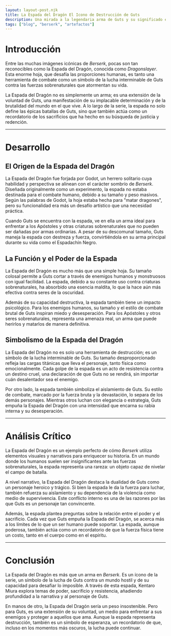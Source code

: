 ```yaml
---
layout: layout-post.njk
title: La Espada del Dragón El Icono de Destrucción de Guts
description: Una mirada a la legendaria arma de Guts y su significado en *Berserk*.
tags: ["blog", "berserk", "artefactos"]
---
```


# Introducción

Entre las muchas imágenes icónicas de *Berserk*, pocas son tan reconocibles como la Espada del Dragón, conocida como *Dragonslayer*. Esta enorme hoja, que desafía las proporciones humanas, es tanto una herramienta de combate como un símbolo de la lucha interminable de Guts contra las fuerzas sobrenaturales que atormentan su vida.

La Espada del Dragón no es simplemente un arma; es una extensión de la voluntad de Guts, una manifestación de su implacable determinación y de la brutalidad del mundo en el que vive. A lo largo de la serie, la espada no solo define las épicas batallas de Guts, sino que también actúa como un recordatorio de los sacrificios que ha hecho en su búsqueda de justicia y redención.

---

# Desarrollo

## El Origen de la Espada del Dragón

La Espada del Dragón fue forjada por Godot, un herrero solitario cuya habilidad y perspectiva se alinean con el carácter sombrío de *Berserk*. Diseñada originalmente como un experimento, la espada no estaba destinada para el combate humano, debido a su tamaño y peso masivos. Según las palabras de Godot, la hoja estaba hecha para "matar dragones", pero su funcionalidad era más un desafío artístico que una necesidad práctica.

Cuando Guts se encuentra con la espada, ve en ella un arma ideal para enfrentar a los Apóstoles y otras criaturas sobrenaturales que no pueden ser dañadas por armas ordinarias. A pesar de su descomunal tamaño, Guts maneja la espada con destreza y fuerza, convirtiéndola en su arma principal durante su vida como el Espadachín Negro.

## La Función y el Poder de la Espada

La Espada del Dragón es mucho más que una simple hoja. Su tamaño colosal permite a Guts cortar a través de enemigos humanos y monstruosos con igual facilidad. La espada, debido a su constante uso contra criaturas sobrenaturales, ha absorbido una esencia maldita, lo que la hace aún más efectiva contra seres de la oscuridad.

Además de su capacidad destructiva, la espada también tiene un impacto psicológico. Para los enemigos humanos, su tamaño y el estilo de combate brutal de Guts inspiran miedo y desesperación. Para los Apóstoles y otros seres sobrenaturales, representa una amenaza real, un arma que puede herirlos y matarlos de manera definitiva.

## Simbolismo de la Espada del Dragón

La Espada del Dragón no es solo una herramienta de destrucción; es un símbolo de la lucha interminable de Guts. Su tamaño desproporcionado refleja las cargas titánicas que lleva el personaje, tanto física como emocionalmente. Cada golpe de la espada es un acto de resistencia contra un destino cruel, una declaración de que Guts no se rendirá, sin importar cuán desalentador sea el enemigo.

Por otro lado, la espada también simboliza el aislamiento de Guts. Su estilo de combate, marcado por la fuerza bruta y la devastación, lo separa de los demás personajes. Mientras otros luchan con elegancia o estrategia, Guts empuña la Espada del Dragón con una intensidad que encarna su rabia interna y su desesperación.

---

# Análisis Crítico

La Espada del Dragón es un ejemplo perfecto de cómo *Berserk* utiliza elementos visuales y narrativos para enriquecer su historia. En un mundo donde los humanos suelen ser insignificantes ante las fuerzas sobrenaturales, la espada representa una rareza: un objeto capaz de nivelar el campo de batalla.

A nivel narrativo, la Espada del Dragón destaca la dualidad de Guts como un personaje heroico y trágico. Si bien la espada le da la fuerza para luchar, también refuerza su aislamiento y su dependencia de la violencia como medio de supervivencia. Este conflicto interno es una de las razones por las que Guts es un personaje tan convincente.

Además, la espada plantea preguntas sobre la relación entre el poder y el sacrificio. Cada vez que Guts empuña la Espada del Dragón, se acerca más a los límites de lo que un ser humano puede soportar. La espada, aunque poderosa, también actúa como un recordatorio de que la fuerza física tiene un costo, tanto en el cuerpo como en el espíritu.

---

# Conclusión

La Espada del Dragón es más que un arma en *Berserk*. Es un ícono de la serie, un símbolo de la lucha de Guts contra un mundo hostil y de su capacidad para desafiar lo imposible. A través de esta espada, Kentaro Miura explora temas de poder, sacrificio y resistencia, añadiendo profundidad a la narrativa y al personaje de Guts.

En manos de otro, la Espada del Dragón sería un peso insostenible. Pero para Guts, es una extensión de su voluntad, un medio para enfrentar a sus enemigos y proteger a aquellos que ama. Aunque la espada representa destrucción, también es un símbolo de esperanza, un recordatorio de que, incluso en los momentos más oscuros, la lucha puede continuar.
